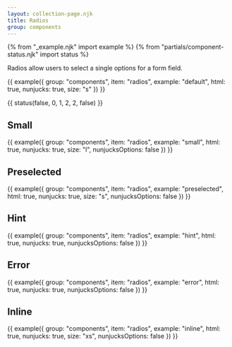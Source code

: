 ```yaml
---
layout: collection-page.njk
title: Radios
group: components
---
```


{% from "_example.njk" import example %}
{% from "partials/component-status.njk" import status %}

Radios allow users to select a single options for a form field.

{{ example({ group: "components", item: "radios", example: "default", html: true, nunjucks: true, size: "s" }) }}

{{ status(false, 0, 1, 2, 2, false) }}

## Small

{{ example({ group: "components", item: "radios", example: "small", html: true, nunjucks: true, size: "l", nunjucksOptions: false }) }}

## Preselected

{{ example({ group: "components", item: "radios", example: "preselected", html: true, nunjucks: true, size: "s", nunjucksOptions: false }) }}

## Hint

{{ example({ group: "components", item: "radios", example: "hint", html: true, nunjucks: true, nunjucksOptions: false }) }}

## Error

{{ example({ group: "components", item: "radios", example: "error", html: true, nunjucks: true, nunjucksOptions: false }) }}

## Inline

{{ example({ group: "components", item: "radios", example: "inline", html: true, nunjucks: true, size: "xs", nunjucksOptions: false }) }}
